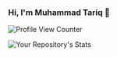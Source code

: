### Hi, I'm Muhammad Tariq 👋
![Profile View Counter](https://komarev.com/ghpvc/?username=mahartariq)

![Your Repository's Stats](https://github-readme-stats.vercel.app/api?username=mahartariq&show_icons=true)

